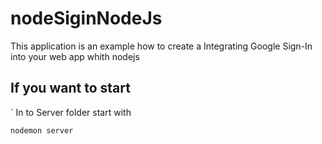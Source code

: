 # nodeSiginNodeJs
This application is an example how to  create a Integrating Google Sign-In into your web app whith nodejs


## If you want to  start
`
In to Server folder start with 

```
nodemon server
```
